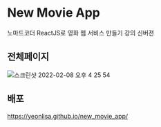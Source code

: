 # New Movie App
노마드코더 ReactJS로 영화 웹 서비스 만들기 강의 신버젼
## 전체페이지
![스크린샷 2022-02-08 오후 4 25 54](https://user-images.githubusercontent.com/72447026/152938285-3e8c903f-8f75-4aae-9c05-fe3831c48394.png)
## 배포
https://yeonlisa.github.io/new_movie_app/

